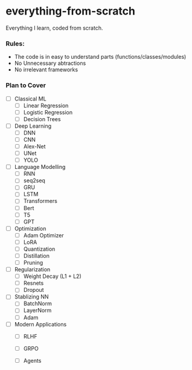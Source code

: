 # everything-from-scratch
Everything I learn, coded from scratch. 


### Rules:

- The code is in easy to understand parts (functions/classes/modules)
- No Unnecessary abtractions 
- No irrelevant frameworks


### Plan to Cover

- [ ] Classical ML
  - [ ] Linear Regression 
  - [ ] Logistic Regression
  - [ ] Decision Trees

- [ ] Deep Learning
  - [ ] DNN
  - [ ] CNN
  - [ ] Alex-Net
  - [ ] UNet
  - [ ] YOLO
- [ ] Language Modelling
  - [ ] RNN
  - [ ] seq2seq
  - [ ] GRU
  - [ ] LSTM
  - [ ] Transformers
  - [ ] Bert
  - [ ] T5
  - [ ] GPT
- [ ] Optimization
  - [ ] Adam Optimizer
  - [ ] LoRA
  - [ ] Quantization
  - [ ] Distillation
  - [ ] Pruning
- [ ] Regularization
  - [ ] Weight Decay (L1 + L2)
  - [ ] Resnets
  - [ ] Dropout
- [ ] Stablizing NN
  - [ ] BatchNorm
  - [ ] LayerNorm
  - [ ] Adam
- [ ] Modern Applications
  - [ ] RLHF
  - [ ] GRPO
  - [ ] Agents
  
  
  
  
